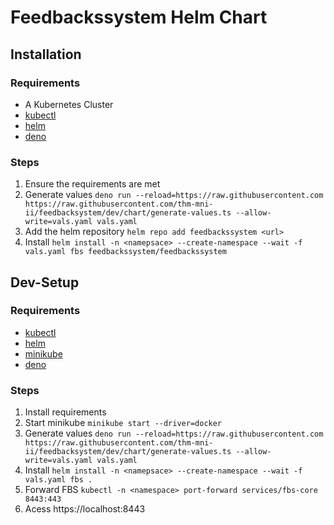 
# Feedbackssystem Helm Chart

## Installation

### Requirements

* A Kubernetes Cluster
* [kubectl](https://kubernetes.io/docs/tasks/tools/)
* [helm](https://helm.sh/docs/intro/install/)
* [deno](https://deno.land/manual/getting_started/installation)

### Steps

1. Ensure the requirements are met
3. Generate values `deno run --reload=https://raw.githubusercontent.com https://raw.githubusercontent.com/thm-mni-ii/feedbacksystem/dev/chart/generate-values.ts --allow-write=vals.yaml vals.yaml`
5. Add the helm repository `helm repo add feedbackssystem <url>`
4. Install `helm install -n <namepsace> --create-namespace --wait -f vals.yaml fbs feedbackssystem/feedbackssystem`

## Dev-Setup

### Requirements 

* [kubectl](https://kubernetes.io/docs/tasks/tools/)
* [helm](https://helm.sh/docs/intro/install/)
* [minikube](https://minikube.sigs.k8s.io/docs/start/)
* [deno](https://deno.land/manual/getting_started/installation)

### Steps

1. Install requirements
2. Start minikube `minikube start --driver=docker`
3. Generate values `deno run --reload=https://raw.githubusercontent.com https://raw.githubusercontent.com/thm-mni-ii/feedbacksystem/dev/chart/generate-values.ts --allow-write=vals.yaml vals.yaml`
4. Install `helm install -n <namepsace> --create-namespace --wait -f vals.yaml fbs .`
5. Forward FBS `kubectl -n <namespace> port-forward services/fbs-core 8443:443`
6. Acess https://localhost:8443
